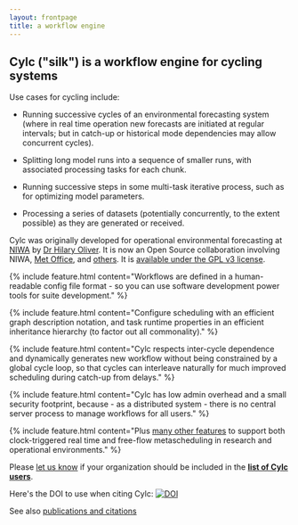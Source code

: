 ```yaml
---
layout: frontpage
title: a workflow engine
---
```


## Cylc ("silk") is a workflow engine for cycling systems

Use cases for cycling include:

 * Running successive cycles of an environmental forecasting system (where in
   real time operation new forecasts are initiated at regular intervals; but in
   catch-up or historical mode dependencies may allow concurrent cycles).

 * Splitting long model runs into a sequence of smaller runs, with associated
   processing tasks for each chunk.

 * Running successive steps in some multi-task iterative process, such as for
   optimizing model parameters.

 * Processing a series of datasets (potentially concurrently, to the extent
   possible) as they are generated or received.

Cylc was originally developed for operational environmental forecasting at
[NIWA](http://www.niwa.co.nz) by [Dr Hilary
Oliver](mailto:hilary.oliver@niwa.co.nz). It is now an Open
Source collaboration involving NIWA, [Met Office](http://www.metoffice.gov.uk),
and
[others](https://github.com/cylc/cylc/blob/master/CONTRIBUTING.md#code-contributors).
It is [available under the GPL v3 license](./license.html).

{% include feature.html content="Workflows are defined in a human-readable
config file format - so you can use software development power tools for suite
development." %}

{% include feature.html content="Configure scheduling with an efficient graph
description notation, and task runtime properties in an efficient inheritance
hierarchy (to factor out all commonality)." %}

{% include feature.html content="Cylc respects inter-cycle dependence and
dynamically generates new workflow without being constrained by a global cycle
loop, so that cycles can interleave naturally for much improved scheduling
during catch-up from delays." %}

{% include feature.html content="Cylc has low admin overhead and a small
security footprint, because - as a distributed system - there is no central
server process to manage workflows for all users." %}

{% include feature.html content="Plus <a href='features.html'>many other
features</a> to support both clock-triggered real time and free-flow
metascheduling in research and operational environments." %}

Please [let us know](mailto:hilary.oliver@niwa.co.nz) if your organization
should be included in the **[list of Cylc users](./users.html)**.

Here's the DOI to use when citing Cylc: [![DOI](https://zenodo.org/badge/1836229.svg)](https://zenodo.org/badge/latestdoi/1836229)

See also [publications and citations](./documentation.html#publications-and-citations)
